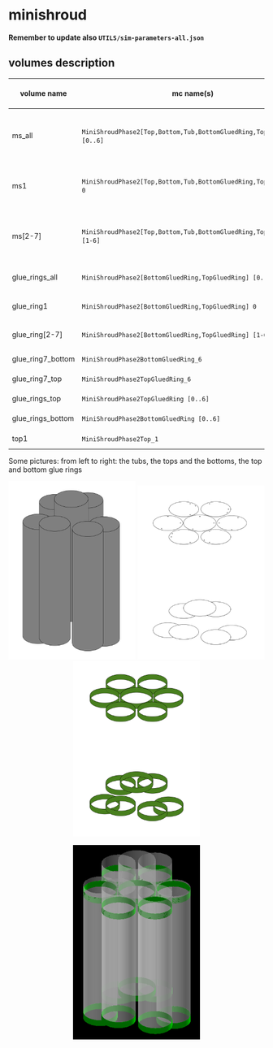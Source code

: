 # minishroud
**Remember to update also `UTILS/sim-parameters-all.json`**

## volumes description

| volume name               | mc name(s)                                                            | mc mass [kg] | mc volume [cm^3] | density [g/cm^3] | volume description                                                                          | notes |
| ------------------------- | --------------------------------------------------------------------- | ------------ | ---------------- | ---------------- | ------------------------------------------------------------------------------------------- | ----- |
| ms_all                    | `MiniShroudPhase2[Top,Bottom,Tub,BottomGluedRing,TopGluedRing] [0..6]`| 0.188602     | 164.0017         | 1.15 (nylon)     | All minishrouds, all five components: top, bottom, tub, glue_ring_bottom, glue_ring_top (7) |       | 
| ms1                       | `MiniShroudPhase2[Top,Bottom,Tub,BottomGluedRing,TopGluedRing] 0`     | 0.0293738    | 25.54243         | 1.15 (nylon)     | Minishroud 1, all five components: top, bottom, tub, glue_ring_bottom, glue_ring_top (7)    |       |
| ms[2-7]                   | `MiniShroudPhase2[Top,Bottom,Tub,BottomGluedRing,TopGluedRing] [1-6]` | 0.0265386    | 23.07704         | 1.15 (nylon)     | Minishroud 2-7, all five components: top, bottom, tub, glue_ring_bottom, glue_ring_top (7)  |       |
| glue_rings_all            | `MiniShroudPhase2[BottomGluedRing,TopGluedRing] [0..6]`               | 0.0263782    | 22.93756         | 1.15 (nylon)     | All minishroud's glue_rings, top and bottom (7)                                             |       |
| glue_ring1                | `MiniShroudPhase2[BottomGluedRing,TopGluedRing] 0`                    | 0.00407798   | 3.546070         | 1.15 (nylon)     | Minishroud 1's glue ring, top and bottom (7)                                                |       |
| glue_ring[2-7]            | `MiniShroudPhase2[BottomGluedRing,TopGluedRing] [1-6]`                | 0.0037167    | 3.231913         | 1.15 (nylon)     | Minishroud 2-7's glue ring, top and bottom (7)                                              |       |
| glue_ring7_bottom         | `MiniShroudPhase2BottomGluedRing_6`                                   | 0.00186512   | 1.621843         | 1.15 (nylon)     | Minishroud 7's glue ring, bottom                                                            |       |
| glue_ring7_top            | `MiniShroudPhase2TopGluedRing_6`                                      | 0.00185158   | 1.610069         | 1.15 (nylon)     | Minishroud 7's glue ring, top                                                               |       |
| glue_rings_top            | `MiniShroudPhase2TopGluedRing [0..6]`                                 | 0.0131417    | 11.42756         | 1.15 (nylon)     | Minishroud's glue rings top                                                               |       |
| glue_rings_bottom         | `MiniShroudPhase2BottomGluedRing [0..6]`                              | 0.0132365    | 11.51000         | 1.15 (nylon)     | Minishroud's glue rings bottom                                                               |       |
| top1                      | `MiniShroudPhase2Top_1`                                               |              |                  | 1.15 (nylon)     | Minishroud1's top lid                                                                        |       |


Some pictures: from left to right: the tubs, the tops and the bottoms, the top and bottom glue rings
<p align="center">
  <img src="tubs.png" width="250"/>
  <img src="tops_bottoms.png" width="250"/>
  <img src="glue_rings.png" width="250"/>
</p>

<p align="center">
  <img src="ms.png" width="250"/>
</p>
